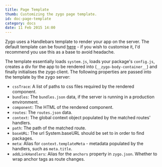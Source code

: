 ```yaml
---
title: Page Template
thumb: Customizing the zygo page template.
id: doc-page-template
category: docs
date: 11 Feb 2015 14:00
---
```


Zygo uses a Handlebars template to render your app on the server. The default template can be found [here](https://github.com/zygo-io/zygo-server/blob/master/defaults/template.hb) - if you wish to customise it, I'd recommend you use this as a base to avoid headache.

The template essentially loads `system.js`, loads your package's `config.js`, creates a div for the app to be rendered into (`__zygo-body-container__`) and finally initialises the zygo client. The following properties are passed into the template by the zygo server:

* `cssTrace`: A list of paths to css files required by the rendered component.
* `bundles`: The `bundles.json` data, if the server is running in a production environment.
* `component`: The HTML of the rendered component.
* `routes`: The `routes.json` data.
* `context`: The global context object populated by the matched routes' handlers.
* `path`: The path of the matched route.
* `baseURL`: The url System.baseURL should be set to in order to find packages.
* `meta`: Alias for `context.templateMeta` - metadata populated by the handlers, such as `meta.title`.
* `addLinkHandlers`: Alias for the `anchors` property in `zygo.json`. Whether to wrap anchor tags as route changes.
